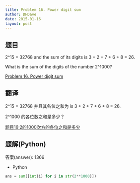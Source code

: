 ```yaml
---
title: Problem 16. Power digit sum
author: DHDave
date: 2015-01-16
layout: post
---
```


## 题目
2^15 = 32768 and the sum of its digits is 3 + 2 + 7 + 6 + 8 = 26.

What is the sum of the digits of the number 2^1000?

[Problem 16. Power digit sum](https://projecteuler.net/problem=16 "Problem 16")
<!--more-->
## 翻译
2^15 = 32768 并且其各位之和为 is 3 + 2 + 7 + 6 + 8 = 26.

2^1000 的各位数之和是多少？

[题目16:2的1000次方的各位之和是多少](http://pe.spiritzhang.com/index.php/2011-05-11-09-44-54/17-1621000 "题目16")

## 题解(Python)

答案(answer): 1366

+ Python

```python
ans = sum([int(i) for i in str(2**1000)])
```
